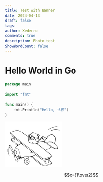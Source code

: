 ```yaml
---
title: Test with Banner
date: 2024-04-13
draft: false
tags: 
author: Xederro
comments: true
description: Photo test
ShowWordCount: false
---
```

# Hello World in Go
```go
package main

import "fmt"

func main() {
	fmt.Println("Hello, 世界")
}
```

![](/blog/files/Pasted%20image%2020240412233250.png)

$$x={1\over2}$$